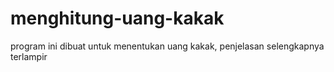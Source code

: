 # menghitung-uang-kakak
program ini dibuat untuk menentukan uang kakak, penjelasan selengkapnya terlampir
